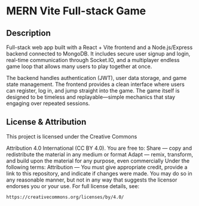 # MERN Vite Full-stack Game

## Description

Full-stack web app built with a React + Vite frontend and a Node.js/Express backend connected to MongoDB. It includes secure user signup and login, real-time communication through Socket.IO, and a multiplayer endless game loop that allows many users to play together at once.

The backend handles authentication (JWT), user data storage, and game state management. The frontend provides a clean interface where users can register, log in, and jump straight into the game. The game itself is designed to be timeless and replayable—simple mechanics that stay engaging over repeated sessions.

## License & Attribution

This project is licensed under the Creative Commons

Attribution 4.0 International (CC BY 4.0). You are free to: Share — copy and redistribute the material in any medium or format Adapt — remix, transform, and build upon the material for any purpose, even commercially Under the following terms: Attribution — You must give appropriate credit, provide a link to this repository, and indicate if changes were made. You may do so in any reasonable manner, but not in any way that suggests the licensor endorses you or your use. For full license details, see:

```
https://creativecommons.org/licenses/by/4.0/
```
